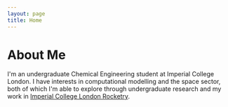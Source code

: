 ```yaml
---
layout: page
title: Home
---
```


# About Me
I'm an undergraduate Chemical Engineering student at Imperial College London. I have interests in computational modelling and the space sector, both of which I'm able to explore through undergraduate research and my work in [Imperial College London Rocketry](https://iclr.webnode.com/).